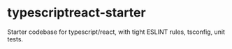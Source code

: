 # typescriptreact-starter
Starter codebase for typescript/react, with tight ESLINT rules, tsconfig, unit tests.
